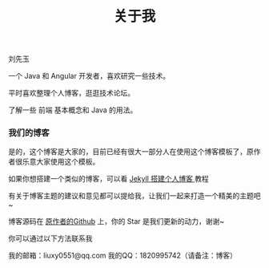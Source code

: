 ﻿---
layout: page
title: 关于我
---

刘先玉

一个 Java 和 Angular 开发者，喜欢研究一些技术。
<p>
平时喜欢整理个人博客，逛逛技术论坛。
<p>
了解一些 前端 基本概念和 Java 的用法。

<p>

<h3> 我们的博客 </h3>  

<p>

是的，这个博客是大家的，目前已经有很大一部分人在使用这个博客模板了，原作者很乐意大家使用这个模板。

<p>

如果你想搭建一个类似的博客，可以看
<a href="/2016/10/jekyll_tutorials1/"> Jekyll 搭建个人博客 </a>
教程

<p>

有关于博客主题的建议和意见都可以提给我，让我们一起来打造一个精美的主题吧~

<p>

博客源码在 <a target="_blank" href='https://github.com/leopardpan/leopardpan.github.io/'>原作者的Github</a> 上，你的 Star 是我们更新的动力，谢谢~

<p><p>
你可以通过以下方法联系我
<p>
我的邮箱：liuxy0551@qq.com   我的QQ：1820995742（请备注：博客）
<p>

<p>
